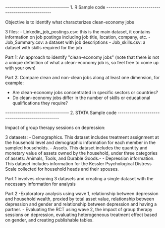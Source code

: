 
-------------------------------- 1. R Sample code --------------------------------------------------


Objective is to identify what characterizes clean-economy jobs

3 files:
      - Linkedin_job_postings.csv: this is the main dataset, it contains information on job postings including job title, location, company, etc.
      - Job_Summary.csv: a dataset with job descriptions
      - Job_skills.csv: a dataset with skills required for the job

Part 1: An approach to identify "clean-economy jobs" (note that there is not a unique definition of what a clean-economy job is, so feel free to come up with your own)

Part 2: Compare clean and non-clean jobs along at least one dimension, for example:
- Are clean-economy jobs concentrated in specific sectors or countries?
- Do clean-economy jobs differ in the number of skills or educational qualifications they require?

  
-------------------------------- 2. STATA Sample code ------------------------------------------------

Impact of group therapy sessions on depression:

3 datasets:
      - Demographics. This dataset includes treatment assignment at the household level and demographic information for each member in the sampled households.
      - Assets. This dataset includes the quantity and monetary value of assets owned by the household, under three categories of assets: Animals, Tools, and Durable Goods.-
      -  Depression information. This dataset includes information for the Kessler Psychological Distress Scale collected for household heads and their spouses.
      
Part 1 involves cleaning 3 datasets and creating a single dataset with the necessary information for analysis

Part 2 
      -Exploratory analysis using wave 1, relationship between depression and household wealth, proxied by total asset value, relationship between depression and gender and relationship between depression and having a partner.
      - Evaluating the RCT using wave 2, the impact of group therapy sessions on depression, evaluating heterogeneous treatment effect based on gender, and creating publishable tables.
      


